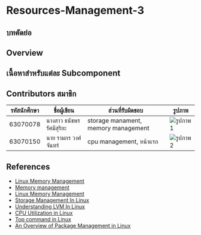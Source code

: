 # Resources-Management-3
## บทคัดย่อ

## Overview

## เนื้อหาสำหรับแต่ละ Subcomponent

## Contributors สมาชิก 

| รหัสนักศึกษา    | ชื่อผู้เขียน     | ส่วนที่รับผิดชอบ  | รูปภาพ |
|------------|---------------|------------------|---------|
| 63070078   | นางสาว ธนัชพร รัศมีสุริยะ  | storage manament, memory management | ![รูปภาพ1](link-to-image1) |
| 63070150   | นาย รามกร วงศ์จันทร์  | cpu management, หน้าแรก | ![รูปภาพ2](link-to-image2) |


## References

* [Linux Memory Management](https://lass.cs.umass.edu/~shenoy/courses/spring20/lectures/Lec21.pdf)
* [Memory management](https://www.ibm.com/docs/en/linux-on-z?topic=performance-memory-management)
* [Linux Memory Management](https://www.javatpoint.com/linux-memory-management)
* [Storage Management In Linux](https://tekneed.com/storage-management-in-linux-explained-with-examples/)
* [Understanding LVM In Linux](https://tekneed.com/understanding-lvm-with-examples-advantages-of-lvm/)
* [CPU Utilization in Linux](https://phoenixnap.com/kb/check-cpu-usage-load-linux#ftoc-heading-6)
* [Top command in Linux](https://phoenixnap.com/kb/top-command-in-linux)
* [An Overview of Package Management in Linux](https://www.linode.com/docs/guides/linux-package-management-overview/)
